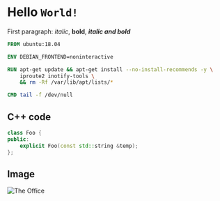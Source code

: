 # Hello `World!`

First paragraph: *italic*, **bold**, ***italic and bold***

```dockerfile
FROM ubuntu:18.04

ENV DEBIAN_FRONTEND=noninteractive

RUN apt-get update && apt-get install --no-install-recommends -y \
    iproute2 inotify-tools \
    && rm -Rf /var/lib/apt/lists/*

CMD tail -f /dev/null
```

<x-button image="ubuntu:latest" command="date" label="Output current date" />

<x-image-viewer file="/data/output.png" mime="image/png" />

<x-terminal image="ubuntu:latest" command="/bin/bash" working-directory="/data" />

<x-text-editor file="/data/output.txt" />

<x-text-viewer file="/data/output.txt" />

## C++ code

```cpp
class Foo {
public:
    explicit Foo(const std::string &temp);
};
```

## Image

![The Office](source.gif)
